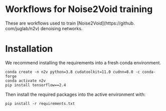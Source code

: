 # Workflows for Noise2Void training
These are workflows used to train [Noise2Void](https://github.
com/juglab/n2v) denoising networks.

# Installation
We recommend installing the requirements into a fresh conda environment.
```shell
conda create -n n2v python=3.8 cudatoolkit=11.0 cudnn=8.0 -c conda-forge
conda activate n2v
pip install tensorflow==2.4
```
Then install the required packages into the active environment with:
```shell
pip install -r requirements.txt
```

